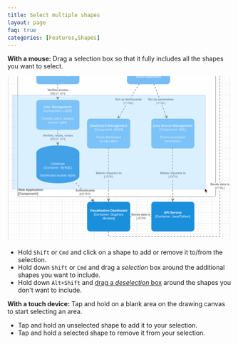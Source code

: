 ```yaml
---
title: Select multiple shapes
layout: page
faq: true
categories: [Features,Shapes]
---
```


**With a mouse:** Drag a selection box so that it fully includes all the shapes you want to select.

<img src="/assets/img/blog/select-shapes-mouse.png" style="width=100%;max-width:500px;height:auto;" alt="Drag a selection box around multiple shapes to select them">

* Hold ``Shift`` or ``Cmd`` and click on a shape to add or remove it to/from the selection.
* Hold down ``Shift`` or ``Cmd`` and drag a _selection_ box around the additional shapes you want to include.
* Hold down ``Alt+Shift`` and [drag a _deselection_ box](/blog/shortcut-deselect-shapes.html) around the shapes you don't want to include.

**With a touch device:** Tap and hold on a blank area on the drawing canvas to start selecting an area.

* Tap and hold an unselected shape to add it to your selection.
* Tap and hold a selected shape to remove it from your selection.
